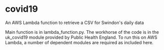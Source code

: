 # covid19
An AWS Lambda function to retrieve a CSV for Swindon's daily data

Main function is in lambda_function.py. The workhorse of the code is in the uk_covid19 module provided by Public Health England. To run this on AWS Lambda,
a number of dependent modules are required as included here.
